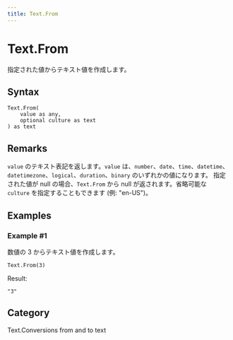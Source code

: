 ```yaml
---
title: Text.From
---
```


# Text.From


指定された値からテキスト値を作成します。


## Syntax

```powerquery
Text.From(
    value as any,
    optional culture as text
) as text
```


## Remarks

<code>value</code> のテキスト表記を返します。<code>value</code> は、<code>number</code>、<code>date</code>、<code>time</code>、<code>datetime</code>、<code>datetimezone</code>、<code>logical</code>、<code>duration</code>、<code>binary</code> のいずれかの値になります。    指定された値が null の場合、<code>Text.From</code> から null が返されます。省略可能な <code>culture</code> を指定することもできます (例: "en-US")。


## Examples

### Example #1 
数値の 3 からテキスト値を作成します。
```powerquery
Text.From(3)
```

Result: 
```powerquery
"3"
```




## Category
Text.Conversions from and to text
